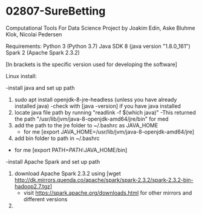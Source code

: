 # 02807-SureBetting
Computational Tools For Data Science Project by Joakim Edin, Aske Bluhme Klok, Nicolai Pedersen


Requirements:
Python 3 (Python 3.7)
Java SDK 8 (java version "1.8.0_161")
Spark 2 (Apache Spark 2.3.2)

[In brackets is the specific version used for developing the software]

Linux install:

-install java and set up path
1) sudo apt install openjdk-8-jre-headless (unless you have already installed java)
    -check with [java -version] if you have java installed
2) locate java file path by running "readlink -f $(which java)"
    -This returned the path "/usr/lib/jvm/java-8-openjdk-amd64/jre/bin" for med
3) add the path to the jre folder to ~/.bashrc as JAVA_HOME
    - for me [export JAVA_HOME=/usr/lib/jvm/java-8-openjdk-amd64/jre] 
4) add bin folder to path in ~/.bashrc
- for me [export PATH=$PATH:$JAVA_HOME/bin]

-install Apache Spark and set up path
1) download Apache Spark 2.3.2 using [wget http://dk.mirrors.quenda.co/apache/spark/spark-2.3.2/spark-2.3.2-bin-hadoop2.7.tgz]
    - visit https://spark.apache.org/downloads.html for other mirrors and different versions
2)
